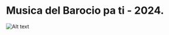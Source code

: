 # Musica del Barocio pa ti - 2024.

![Alt text](https://lh3.googleusercontent.com/pw/AP1GczMF6a4h6yMMipmkECd7wEiMQMlKHHJTZlmJtFxSloNr9HWmfKxzv88NvWOPQcDKNdXE7oIXKyk1lOtGGNxRP6MYPGOMkiH-Ry0AzISZY828g_6SeGvyTe95nRlkWvKlE1sjSdq6kIQPsx_zrLLt0AQn6A=w536-h953-s-no-gm?authuser=0 "Solo tú 💖")